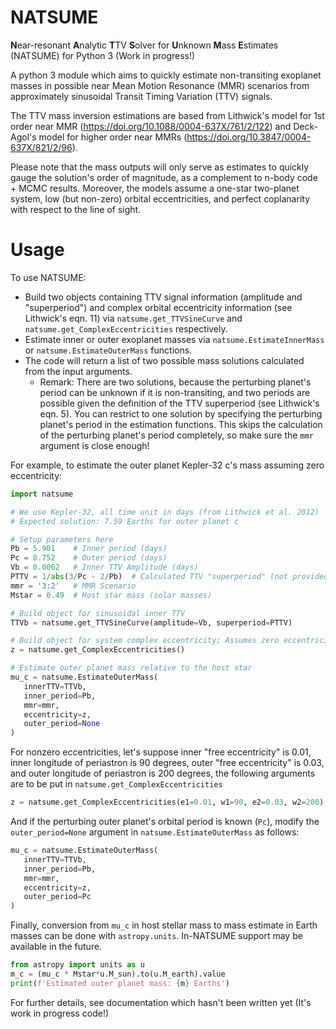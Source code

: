 # NATSUME  
**N**ear-resonant **A**nalytic **T**TV **S**olver for **U**nknown **M**ass **E**stimates (NATSUME) for Python 3 (Work in progress!)

A python 3 module which aims to quickly estimate non-transiting exoplanet masses in possible near Mean Motion Resonance (MMR) scenarios from approximately sinusoidal Transit Timing Variation (TTV) signals.

The TTV mass inversion estimations are based from Lithwick's model for 1st order near MMR (https://doi.org/10.1088/0004-637X/761/2/122) and Deck-Agol's model for higher order near MMRs (https://doi.org/10.3847/0004-637X/821/2/96).

Please note that the mass outputs will only serve as estimates to quickly gauge the solution's order of magnitude, as a complement to n-body code + MCMC results. Moreover, the models assume a one-star two-planet system, low (but non-zero) orbital eccentricities, and perfect coplanarity with respect to the line of sight.

Usage
=====

To use NATSUME:
* Build two objects containing TTV signal information (amplitude and "superperiod") and complex orbital eccentricity information (see Lithwick's eqn. 11) via ``natsume.get_TTVSineCurve`` and  ``natsume.get_ComplexEccentricities`` respectively.
* Estimate inner or outer exoplanet masses via ``natsume.EstimateInnerMass`` or ``natsume.EstimateOuterMass`` functions.
* The code will return a list of two possible mass solutions calculated from the input arguments.
  * Remark: There are two solutions, because the perturbing planet's period can be unknown if it is non-transiting, and two periods are possible given the definition of the TTV superperiod (see Lithwick's eqn. 5). You can restrict to one solution by specifying the perturbing planet's period in the estimation functions. This skips the calculation of the perturbing planet's period completely, so make sure the ``mmr`` argument is close enough!

For example, to estimate the outer planet Kepler-32 c's mass assuming zero eccentricity:

```python
import natsume

# We use Kepler-32, all time unit in days (from Lithwick et al. 2012)
# Expected solution: 7.59 Earths for outer planet c

# Setup parameters here
Pb = 5.901    # Inner period (days)
Pc = 8.752    # Outer period (days)
Vb = 0.0062   # Inner TTV Amplitude (days)
PTTV = 1/abs(3/Pc - 2/Pb)  # Calculated TTV "superperiod" (not provided by Lithwick; so we calculate)
mmr = '3:2'   # MMR Scenario
Mstar = 0.49  # Host star mass (solar masses)

# Build object for sinusoidal inner TTV
TTVb = natsume.get_TTVSineCurve(amplitude=Vb, superperiod=PTTV)

# Build object for system complex eccentricity; Assumes zero eccentricity in this case
z = natsume.get_ComplexEccentricities()

# Estimate outer planet mass relative to the host star
mu_c = natsume.EstimateOuterMass(
   innerTTV=TTVb,
   inner_period=Pb,
   mmr=mmr,
   eccentricity=z,
   outer_period=None
)
```
For nonzero eccentricities, let's suppose inner "free eccentricity" is 0.01, inner longitude of periastron is 90 degrees, outer "free eccentricity" is 0.03, and outer longitude of periastron is 200 degrees, the following arguments are to be put in ``natsume.get_ComplexEccentricities``
```python
z = natsume.get_ComplexEccentricities(e1=0.01, w1=90, e2=0.03, w2=200)
```

And if the perturbing outer planet's orbital period is known (``Pc``), modify the ``outer_period=None`` argument in ``natsume.EstimateOuterMass`` as follows:
```python
mu_c = natsume.EstimateOuterMass(
   innerTTV=TTVb,
   inner_period=Pb,
   mmr=mmr,
   eccentricity=z,
   outer_period=Pc
)
```

Finally, conversion from ``mu_c`` in host stellar mass to mass estimate in Earth masses can be done with ``astropy.units``. In-NATSUME support may be available in the future.
```python
from astropy import units as u
m_c = (mu_c * Mstar*u.M_sun).to(u.M_earth).value
print(f'Estimated outer planet mass: {m} Earths')
```

For further details, see documentation which hasn't been written yet (It's work in progress code!)
